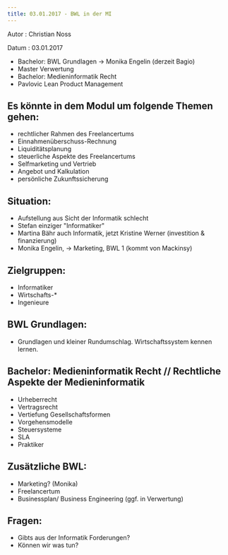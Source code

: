 ```yaml
---
title: 03.01.2017 - BWL in der MI
---
```


Autor
: Christian Noss

Datum
: 03.01.2017

- Bachelor: BWL Grundlagen -> Monika Engelin (derzeit Bagio)
- Master Verwertung
- Bachelor: Medieninformatik Recht
- Pavlovic Lean Product Management

## Es könnte in dem Modul um folgende Themen gehen:
- rechtlicher Rahmen des Freelancertums
- Einnahmenüberschuss-Rechnung
- Liquiditätsplanung
- steuerliche Aspekte des Freelancertums
- Selfmarketing und Vertrieb
- Angebot und Kalkulation 
- persönliche Zukunftssicherung 

## Situation:
- Aufstellung aus Sicht der Informatik schlecht
- Stefan einziger "Informatiker"
- Martina Bähr auch Informatik, jetzt Kristine Werner (investition & finanzierung)
- Monika Engelin, -> Marketing, BWL 1 (kommt von Mackinsy)

## Zielgruppen:
- Informatiker
- Wirtschafts-*
- Ingenieure 

## BWL Grundlagen:
- Grundlagen und kleiner Rundumschlag. Wirtschaftssystem kennen lernen.

## Bachelor: Medieninformatik Recht // Rechtliche Aspekte der Medieninformatik
- Urheberrecht
- Vertragsrecht
- Vertiefung Gesellschaftsformen
- Vorgehensmodelle
- Steuersysteme
- SLA
- Praktiker

## Zusätzliche BWL:
- Marketing? (Monika)
- Freelancertum 
- Businessplan/ Business Engineering (ggf. in Verwertung)

## Fragen:
- Gibts aus der Informatik Forderungen?
- Können wir was tun?